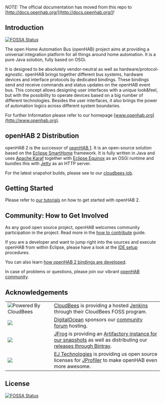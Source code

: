_NOTE:_ The official documentation has moved from this repo to [http://docs.openhab.org/](http://docs.openhab.org/)!

## Introduction
[![FOSSA Status](https://app.fossa.io/api/projects/git%2Bgithub.com%2Fsplatch%2Fopenhab-distro.svg?type=shield)](https://app.fossa.io/projects/git%2Bgithub.com%2Fsplatch%2Fopenhab-distro?ref=badge_shield)


The open Home Automation Bus (openHAB) project aims at providing a universal integration platform for all things around home automation. It is a pure Java solution, fully based on OSGi.

It is designed to be absolutely vendor-neutral as well as hardware/protocol-agnostic. openHAB brings together different bus systems, hardware devices and interface protocols by dedicated bindings. These bindings send and receive commands and status updates on the openHAB event bus. This concept allows designing user interfaces with a unique look&feel, but with the possibility to operate devices based on a big number of different technologies. Besides the user interfaces, it also brings the power of automation logics across different system boundaries.

For further Information please refer to our homepage [www.openhab.org](http://www.openhab.org). 

## openHAB 2 Distribution

openHAB 2 is the successor of [openHAB 1](https://github.com/openhab/openhab/wiki). It is an open-source solution based on the [Eclipse SmartHome](https://www.eclipse.org/smarthome/) framework. It is fully written in Java and uses [Apache Karaf](http://karaf.apache.org/) together with [Eclipse Equinox](https://www.eclipse.org/equinox/) as an OSGi runtime and bundles this with [Jetty](https://www.eclipse.org/jetty/) as an HTTP server.

For the latest snapshot builds, please see to our [cloudbees job](https://openhab.ci.cloudbees.com/job/openHAB-Distribution/).

## Getting Started

Please refer to [our tutorials](http://docs.openhab.org/tutorials/) on how to get started with openHAB 2.

## Community: How to Get Involved

As any good open source project, openHAB welcomes community participation in the project. Read more in the [how to contribute](CONTRIBUTING.md) guide.

If you are a developer and want to jump right into the sources and execute openHAB from within Eclipse, please have a look at the [IDE setup](http://docs.openhab.org/developers/development/ide.html) procedures.

You can also learn [how openHAB 2 bindings are developed](http://docs.openhab.org/developers/development/bindings.html).

In case of problems or questions, please join our vibrant [openHAB community](https://community.openhab.org/).

## Acknowledgements

<table>
<tr><td width=30%><img src="http://www.cloudbees.com/sites/default/files/Button-Powered-by-CB.png" alt="Powered By CloudBees"></td>
<td><a href="http://www.cloudbees.com">CloudBees</a> is providing a hosted <a href="https://openhab.ci.cloudbees.com/">Jenkins</a> through their CloudBees FOSS program.</td>
</tr>
<tr><td width=30%><img src="https://www.digitalocean.com/assets/media/logos-badges/png/DO_Powered_by_Badge_blue-fe4c6688.png"></td>
<td><a href="https://www.digitalocean.com">DigitalOcean</a> sponsors our <a href="https://community.openhab.org/">community forum</a> hosting.</td>
</tr>
<tr><td width=30%><img src="http://www.openhab.org/assets/images/bintray.png"/></td>
<td><a href="https://www.jfrog.com">JFrog</a> is providing an <a href="https://openhab.jfrog.io">Artifactory instance for our snapshots</a> as well as distributing our <a href="https://bintray.com/openhab">releases through Bintray</a>.</td>
</tr>
<tr><td width=30%><img src="http://www.ej-technologies.com/images/product_banners/jprofiler_large.png"/></td>
<td><a href="http://www.ej-technologies.com/">EJ Technologies</a> is providing us open source licenses for <a href="http://www.ej-technologies.com/products/jprofiler/overview.html">JProfiler</a> to make openHAB even more awesome.</td>
</tr>

</table>


## License
[![FOSSA Status](https://app.fossa.io/api/projects/git%2Bgithub.com%2Fsplatch%2Fopenhab-distro.svg?type=large)](https://app.fossa.io/projects/git%2Bgithub.com%2Fsplatch%2Fopenhab-distro?ref=badge_large)